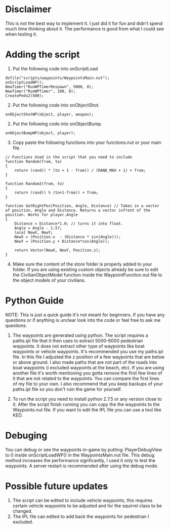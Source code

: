 # Disclaimer
This is not the best way to implement it. I just did it for fun and didn't spend much time thinking about it. The performance is good from what I could see when testing it.

# Adding the script

1. Put the following code into onScriptLoad
```
dofile("scripts/waypoints/WaypointsMain.nut");
onScriptLoadWP();
NewTimer("RunWPTimerRespawn", 5000, 0); 
NewTimer("RunWPTimer", 100, 0);
CreatePeds2(500);
```

2. Put the following code into onObjectShot.
```
onObjectShotWP(object, player, weapon);
```
2. Put the following code into onObjectBump.
```
onObjectBumpWP(object, player);
```
3. Copy paste the following functions into your functions.nut or your main file. 

```
// Functions Used in the script that you need to include
function Random(from, to)
{
	return (rand() * (to + 1 - from)) / (RAND_MAX + 1) + from;
}

function Random2(from, to)
{
	return (rand() % (to+1-from)) + from;
}

function GetRightPos(Position, Angle, Distance) // Takes in a vector of position, Angle and Distance. Returns a vector infront of the position. Works for player.Angle
{
	Distance = Distance*1.0; // turns it into float. 
	Angle = Angle - 1.57;
	local NewX, NewY;
	NewX = (Position.x  - (Distance * sin(Angle)));
	NewY = (Position.y + Distance*cos(Angle));

	return Vector(NewX, NewY, Position.z);
}
```

4. Make sure the content of the store folder is properly added to your folder. If you are using existing custom objects already be sure to edit the CivilianObjectModel
function inside the WaypointFunction.nut file to the object models of your civilians. 


# Python Guide

NOTE: This is just a quick guide it's not meant for beginners. If you have any questions or if anything is unclear look into the code or feel free to ask me questions. 

1. The waypoints are generated using python. The script requires a paths.ipl file that it then uses to extract 5000-6000 pedestrian waypoints. It does not extract other type of waypoints like boat waypoints or vehicle waypoints. It's recommended you use my paths.ipl file. In this file I adjusted the z position of a few waypoints that are below or above ground. I also made paths that are not part of the roads into boat waypoints (i excluded waypoints at the beach, etc). If you are using another file it's worth mentioning you gotta remove the first few lines of it that are not related to the waypoints. You can compare the first lines of my file to your own. I also recommend that you keep backups of your paths.ipl file so you don't ruin the game for yourself. 

2. To run the script you need to install python 2.7.5 or any version close to it. After the script finish running you can copy the the waypoints to the Waypoints.nut file. If you want to edit the IPL file you can use a tool like KED. 


# Debuging
You can debug or see the waypoints in-game by putting: PlayerDebugView to 0 inside onScriptLoadWP() in the WaypointsMain.nut file. This debug method increases the performance signficantly, I used it only to test the waypoints. A server restart is recommended after using the debug mode. 


# Possible future updates
1. The script can be edited to include vehicle waypoints, this requires certain vehicle waypoints to be adjusted and for the squirrel class to be changed.
2. The IPL file can edited to add back the waypoints for pedestrian I excluded. 

